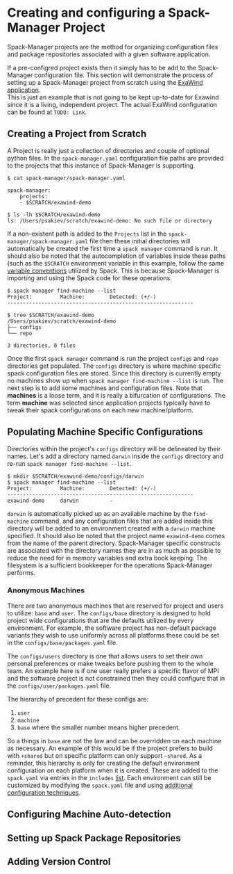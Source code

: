 # Creating and configuring a Spack-Manager Project

Spack-Manager projects are the method for organizing configuration files and package repositories
associated with a given software application.

If a pre-configred project exists then it simply has to be add to the Spack-Manager configuration file.
This section will demonstrate the process of setting up a Spack-Manager project from scratch using the 
[ExaWind application](https://github.com/Exawind/).  
This is just an example that is not going to be kept up-to-date for Exawind since it is a living, independent project.
The actual ExaWind configuration can be found at `TODO: Link`.

## Creating a Project from Scratch

A Project is really just a collection of directories and couple of optional python files.
In the `spack-manager.yaml` configuration file paths are provided to the projects that this instance of 
Spack-Manager is supporting.

``` console
$ cat spack-manager/spack-manager.yaml

spack-manager:
    projects:
    - $SCRATCH/exawind-demo

$ ls -lh $SCRATCH/exawind-demo
ls: /Users/psakiev/scratch/exawind-demo: No such file or directory
```

If a non-existent path is added to the `Projects` list in the `spack-manager/spack-manager.yaml` file 
then these initial directories will automatically be created the first time a `spack manager` command is run.
It should also be noted that the autocompletion of variables inside these paths (such as the `$SCRATCH` environment 
variable in this example, follow the same [variable conventions](https://spack.readthedocs.io/en/latest/configuration.html#config-file-variables) utilized by Spack. 
This is because Spack-Manager is importing and using the Spack code for these operations.

``` console
$ spack manager find-machine --list
Project:         Machine:        Detected: (+/-)
------------------------------------------------------------

$ tree $SCRATCH/exawind-demo
/Users/psakiev/scratch/exawind-demo
├── configs
└── repo

3 directories, 0 files
```

Once the first `spack manager` command is run the project `configs` and `repo` directories get populated.
The `configs` directory is where machine specific spack configuration files are stored. 
Since this directory is currently empty no machines show up when `spack manager find-machine --list` is run.
The next step is to add some machines and configuration files.
Note that __machines__ is a loose term, and it is really a bifurcation of configurations.
The term __machine__ was selected since application projects typically have to tweak their spack configurations
on each new machine/platform.

## Populating Machine Specific Configurations
Directories within the project's `configs` directory will be delineated by their names.
Let's add a directory named `darwin` inside the `configs` directory and re-run `spack manager find-machine --list`.

``` console
$ mkdir $SCRATCH/exawind-demo/configs/darwin
$ spack manager find-machine --list
Project:         Machine:        Detected: (+/-)
------------------------------------------------------------
exawind-demo     darwin          -
```

`darwin` is automatically picked up as an available machine by the `find-machine` command, and any configuration files that 
are added inside this directory will be added to an environment created with a `darwin` machine specified.
It should also be noted that the project name `exawind-demo` comes from the name of the parent directory.
Spack-Manager specific constructs are associated with the directory names they are in as much as possible to reduce the need
for in memory variables and extra book keeping. 
The filesystem is a sufficient bookkeeper for the operations Spack-Manager performs.

### Anonymous Machines
There are two anonymous machines that are reserved for project and users to utilize: `base` and `user`.
The `configs/base` directory is designed to hold project wide configurations that are the defaults utilized by every environment.
For example, the software project has non-default package variants they wish to use uniformly across all platforms these could 
be set in the `configs/base/packages.yaml` file. 

The `configs/users` directory is one that allows users to set their own personal preferences or make tweaks before pushing them
to the whole team.  An example here is if one user really prefers a specific flavor of MPI and the software project is not constrained
then they could configure that in the `configs/user/packages.yaml` file.

The hierarchy of precedent for these configs are:
1. `user`
2. `machine`
3. `base`
where the smaller number means higher precedent.

So a things in `base` are not the law and can be overridden on each machine as necessary.
An example of this would be if the project prefers to build with `+shared` but on specific platform can only support `~shared`. 
As a reminder, this hierarchy is only for creating the default environment configuration on each platform when it is created.
These are added to the `spack.yaml` via entries in the `includes` [list](https://spack.readthedocs.io/en/latest/environments.html#included-configurations).
Each environment can still be customized by modifying the `spack.yaml` file and using [additional configuration techniques](https://spack.readthedocs.io/en/latest/environments.html#configuring-environments).


## Configuring Machine Auto-detection

## Setting up Spack Package Repositories

## Adding Version Control
